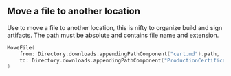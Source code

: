 ## Move a file to another location

Use to move a file to another location, this is nifty to organize build and sign artifacts. The path must be absolute and contains file name and extension.

```swift
MoveFile(
    from: Directory.downloads.appendingPathComponent("cert.md").path,
    to: Directory.downloads.appendingPathComponent("ProductionCertificate.md").path 
)
```
